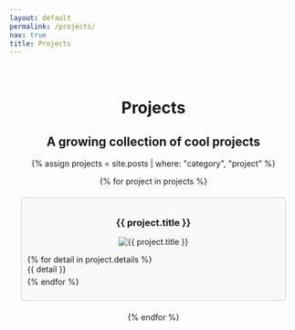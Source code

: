 ```yaml
---
layout: default
permalink: /projects/
nav: true
title: Projects
---
```


<div class="projects-container" style="text-align: center;">

  <h1 class="projects-title">Projects</h1>
  <h2 class="projects-subtitle">A growing collection of cool projects</h2>

  {% assign projects = site.posts | where: "category", "project" %}
  <div class="projects-grid">
    {% for project in projects %}
      <div class="project-box">
        <h3 class="project-title">{{ project.title }}</h3>
        <img class="project-image" src="{{ project.image | relative_url }}" alt="{{ project.title }}" style="max-width: 100%; height: auto; margin: 0 auto;">
        <ul class="project-details">
          {% for detail in project.details %}
            <li>{{ detail }}</li>
          {% endfor %}
        </ul>
      </div>
    {% endfor %}
  </div>

</div>

<style>
  .projects-container {
    max-width: 1200px;
    margin: 0 auto;
    padding: 20px;
  }
  .projects-grid {
    display: grid;
    grid-template-columns: repeat(auto-fit, minmax(300px, 1fr));
    gap: 20px;
  }
  .project-box {
    border: 1px solid #ccc;
    padding: 10px;
    border-radius: 5px;
    background-color: #f9f9f9;
  }
  .project-title {
    margin-bottom: 15px;
  }
  .project-details {
    list-style: none;
    padding: 0;
    text-align: left;
  }
  .project-details li {
    margin-bottom: 5px;
  }
</style>
